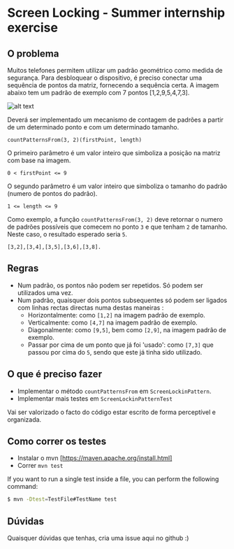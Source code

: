 # Screen Locking - Summer internship exercise

## O problema

Muitos telefones permitem utilizar um padrão geométrico como medida de segurança. Para desbloquear o dispositivo, é preciso
conectar uma sequência de pontos da matriz, fornecendo a sequência certa.
A imagem abaixo tem um padrão de exemplo com 7 pontos [1,2,9,5,4,7,3].


![alt text](screenLock.png?raw=true)

Deverá ser implementado um mecanismo de contagem de padrões a partir de um determinado ponto e com um determinado tamanho.
```
countPatternsFrom(3, 2)(firstPoint, length)
```
O primeiro parâmetro é um valor inteiro que simboliza a posição na matriz com base na imagem.
```
0 < firstPoint <= 9
```
O segundo parâmetro é um valor inteiro que simboliza o tamanho do padrão (numero de pontos do padrão).
```
1 <= length <= 9
```

Como exemplo, a função `countPatternsFrom(3, 2)` deve retornar o numero de padrões possíveis que comecem no ponto `3` e que tenham `2` de tamanho. Neste caso, o resultado esperado seria `5`.
```
[3,2],[3,4],[3,5],[3,6],[3,8].
```

## Regras

* Num padrão, os pontos não podem ser repetidos. Só podem ser utilizados uma vez.
* Num padrão, quaisquer dois pontos subsequentes só podem ser ligados com linhas rectas directas numa destas maneiras :
    * Horizontalmente: como `[1,2]` na imagem padrão de exemplo.
    * Verticalmente: como `[4,7]` na imagem padrão de exemplo.
    * Diagonalmente: como `[9,5]`, bem como `[2,9]`, na imagem padrão de exemplo.
    * Passar por cima de um ponto que já foi 'usado': como `[7,3]` que passou por cima do `5`, sendo que este já tinha sido utilizado.

## O que é preciso fazer

* Implementar o método `countPatternsFrom` em `ScreenLockinPattern`.
* Implementar mais testes em `ScreenLockinPatternTest`

Vai ser valorizado o facto do código estar escrito de forma perceptível e organizada.

## Como correr os testes

* Instalar o mvn [https://maven.apache.org/install.html]
* Correr `mvn test`

If you want to run a single test inside a file, you can perform the following command:
```bash
$ mvn -Dtest=TestFile#TestName test
```

## Dúvidas

Quaisquer dúvidas que tenhas, cria uma issue aqui no github :)

